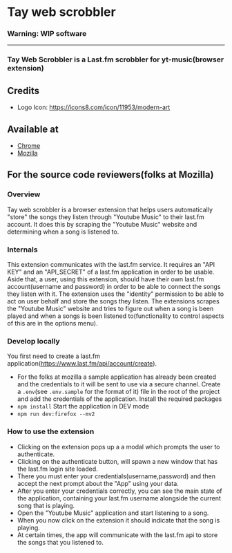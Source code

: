 # Tay web scrobbler

### Warning: WIP software

<hr>

### Tay Web Scrobbler is a Last.fm scrobbler for yt-music(browser extension)

## Credits

- Logo Icon: https://icons8.com/icon/11953/modern-art


## Available at

- [Chrome](https://chromewebstore.google.com/detail/tay-web-scrobbler/dodeagheafpgcfcblodiacfjbcfnfgcj?pli=1)
- [Mozilla](https://addons.mozilla.org/en-US/firefox/addon/tay-web-scrobbler/)

## For the source code reviewers(folks at Mozilla)

### Overview

Tay web scrobbler is a browser extension that helps users automatically "store" the songs they listen through "Youtube Music"
to their last.fm account. It does this by scraping the "Youtube Music" website and determining when a song is listened to.

### Internals

This extension communicates with the last.fm service. It requires an "API KEY" and an "API_SECRET"
of a last.fm application in order to be usable. Aside that, a user, using this extension, should have
their own last.fm account(username and password) in order to be able to connect the songs they listen with it.
The extension uses the "identity" permission to be able to act on user behalf and store the songs they listen.
The extensions scrapes the "Youtube Music" website and tries to figure out when a song is been played and when a songs
is been listened to(functionality to control aspects of this are in the options menu).

### Develop locally

You first need to create a last.fm application(https://www.last.fm/api/account/create).

- For the folks at mozilla a sample application has already been created and the credentials to it will be sent to use
  via a secure channel.
  Create a `.env`(see `.env.sample` for the format of it) file in the root of the project and add the credentials of the application.
  Install the required packages
- `npm install`
  Start the application in DEV mode
- `npm run dev:firefox --mv2`

### How to use the extension

- Clicking on the extension pops up a a modal which prompts the user to authenticate.
- Clicking on the authenticate button, will spawn a new window that has the last.fm login site loaded.
- There you must enter your credentials(username,password) and then accept the next prompt about the "App" using your data.
- After you enter your credentials correctly, you can see the main state of the application,
  containing your last.fm username alongside the current song that is playing.
- Open the "Youtube Music" application and start listening to a song.
- When you now click on the extension it should indicate that the song is playing.
- At certain times, the app will communicate with the last.fm api to store the songs that you listened to.
